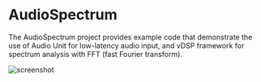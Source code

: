 AudioSpectrum
=============

The AudioSpectrum project provides example code that demonstrate the use of Audio Unit for low-latency
audio input, and vDSP framework for spectrum analysis with FFT (fast Fourier transform).

![screenshot](http://keijiro.github.io/AudioSpectrum/screenshot.png)
